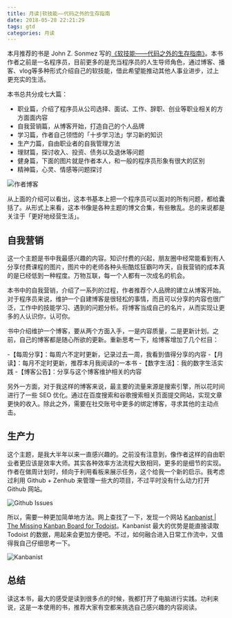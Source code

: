 ```yaml
---
title: 月读|软技能——代码之外的生存指南
date: 2018-05-28 22:21:29
tags: gtd
categories: 月读
---
```


本月推荐的书是 John Z. Sonmez 写的[《软技能——代码之外的生存指南》](https://book.douban.com/subject/26835090/)。本书作者之前是一名程序员，目前更多的是充当程序员的人生导师角色，通过博客、播客、vlog等多种形式介绍自己的软技能，借此希望能推动其他人事业进步，过上更充实的生活。

本书总共分成七大篇：

- 职业篇，介绍了程序员从公司选择、面试、工作、辞职、创业等职业相关的方方面面内容
- 自我营销篇，从博客开始，打造自己的个人品牌
- 学习篇，作者自己领悟的「十步学习法」学习新的知识
- 生产力篇，自由职业者的自我管理方法
- 理财篇，探讨收入、投资、债务以及退休等问题
- 健身篇，下面的图片就是作者本人，和一般的程序员形象有很大的区别
- 精神篇，心灵、情感等问题探讨

![作者博客](https://media.xiang578.com/15275002437247.jpg)

从上面的介绍可以看出，这本书基本上把一个程序员可以面对的所有问题，都给囊括了。从形式上来看，这本书像是各种主题的博文合集，有些散乱。总的来说都是关注于「更好地经营生活」。

## 自我营销

这一个主题是书中我最感兴趣的内容。知识付费的兴起，朋友圈中经常能看到有人分享付费课程的图片，图片中的老师各种头衔酷炫狂霸叼咋天，自我营销的成本真的是已经低到一种程度。万物互联，每一个人都有一次成名的机会。

本书中的自我营销，介绍了一系列的过程，作者推荐个人品牌的建立从博客开始。对于程序员来说，维护一个自建博客是很轻松的事情，而且可以分享的内容也很广泛，工作中的技能学习、遇到的问题分析。将博客当成自己的名片，从而实现让更多的人认识你，认可你。

书中介绍维护一个博客，要从两个方面入手，一是内容质量，二是更新计划。之前，自己的博客都是随心所欲的更新。重新思考一下，给博客增加了几个栏目：

-【每周分享】：每周六不定时更新，记录过去一周，我看到值得分享的内容
-【月读】：每月不定时更新，推荐本月我阅读的一本书
-【数字生活】：我的数字生活实践
-【博客公告】：分享与这个博客维护相关的内容

另外一方面，对于我这样的博客来说，最主要的流量来源是搜索引擎，所以花时间进行了一些 SEO 优化。通过在百度搜索和谷歌搜索相关页面提交网站，实现文章更快的收入。除此之外，需要在社交账号中更多的绑定博客，寻求其他的主动点击。

## 生产力

这个主题，是我大半年以来一直感兴趣的。之前没有注意到，像作者这样的自由职业者更应该是效率大师。其实各种效率方法流程大致相同，更多的是细节的实现。作者在做周计划时，倾向于利用看板来展示任务，这个给我一个新的启示。我考虑过利用 Github + Zenhub 来管理一些大的项目，不过平时没有什么动力打开 Github 网站。

![Github Issues](https://media.xiang578.com/15275062870334.jpg)

所以，需要一种更加简单地方法。网上查找了一下，发现一个网站 [Kanbanist | The Missing Kanban Board for Todoist](https://kanban.ist)。Kanbanist 最大的优势是能直接读取 Todoist 的数据，用起来会更加方便吧。不过，如何融合进入日常工作流中，又值得我自己仔细思考一下。

![Kanbanist](https://media.xiang578.com/15275066078950.jpg)

## 总结

读这本书，最大的感受是读到很多点的时候，我都打开了电脑进行实践。功利来说，这是一本使用的书，推荐大家有空都来挑选自己感兴趣的内容阅读。


